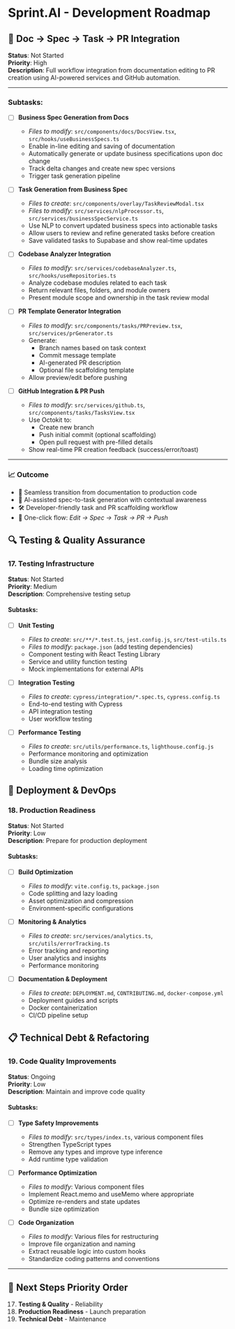 # Sprint.AI - Development Roadmap

## 🔄 Doc → Spec → Task → PR Integration  
**Status**: Not Started  
**Priority**: High  
**Description**: Full workflow integration from documentation editing to PR creation using AI-powered services and GitHub automation.

---

### Subtasks:

- [ ] **Business Spec Generation from Docs**
  - *Files to modify*: `src/components/docs/DocsView.tsx`, `src/hooks/useBusinessSpecs.ts`
  - Enable in-line editing and saving of documentation
  - Automatically generate or update business specifications upon doc change
  - Track delta changes and create new spec versions
  - Trigger task generation pipeline

- [ ] **Task Generation from Business Spec**
  - *Files to create*: `src/components/overlay/TaskReviewModal.tsx`
  - *Files to modify*: `src/services/nlpProcessor.ts`, `src/services/businessSpecService.ts`
  - Use NLP to convert updated business specs into actionable tasks
  - Allow users to review and refine generated tasks before creation
  - Save validated tasks to Supabase and show real-time updates

- [ ] **Codebase Analyzer Integration**
  - *Files to modify*: `src/services/codebaseAnalyzer.ts`, `src/hooks/useRepositories.ts`
  - Analyze codebase modules related to each task
  - Return relevant files, folders, and module owners
  - Present module scope and ownership in the task review modal

- [ ] **PR Template Generator Integration**
  - *Files to modify*: `src/components/tasks/PRPreview.tsx`, `src/services/prGenerator.ts`
  - Generate:
    - Branch names based on task context
    - Commit message template
    - AI-generated PR description
    - Optional file scaffolding template
  - Allow preview/edit before pushing

- [ ] **GitHub Integration & PR Push**
  - *Files to modify*: `src/services/github.ts`, `src/components/tasks/TasksView.tsx`
  - Use Octokit to:
    - Create new branch
    - Push initial commit (optional scaffolding)
    - Open pull request with pre-filled details
  - Show real-time PR creation feedback (success/error/toast)

---

### 📈 Outcome
- 🔄 Seamless transition from documentation to production code
- 🧠 AI-assisted spec-to-task generation with contextual awareness
- 🛠 Developer-friendly task and PR scaffolding workflow
- 🚀 One-click flow: *Edit → Spec → Task → PR → Push*


## 🔍 Testing & Quality Assurance

### 17. Testing Infrastructure
**Status**: Not Started  
**Priority**: Medium  
**Description**: Comprehensive testing setup

#### Subtasks:
- [ ] **Unit Testing**
  - *Files to create*: `src/**/*.test.ts`, `jest.config.js`, `src/test-utils.ts`
  - *Files to modify*: `package.json` (add testing dependencies)
  - Component testing with React Testing Library
  - Service and utility function testing
  - Mock implementations for external APIs

- [ ] **Integration Testing**
  - *Files to create*: `cypress/integration/*.spec.ts`, `cypress.config.ts`
  - End-to-end testing with Cypress
  - API integration testing
  - User workflow testing

- [ ] **Performance Testing**
  - *Files to create*: `src/utils/performance.ts`, `lighthouse.config.js`
  - Performance monitoring and optimization
  - Bundle size analysis
  - Loading time optimization

## 🚀 Deployment & DevOps

### 18. Production Readiness
**Status**: Not Started  
**Priority**: Low  
**Description**: Prepare for production deployment

#### Subtasks:
- [ ] **Build Optimization**
  - *Files to modify*: `vite.config.ts`, `package.json`
  - Code splitting and lazy loading
  - Asset optimization and compression
  - Environment-specific configurations

- [ ] **Monitoring & Analytics**
  - *Files to create*: `src/services/analytics.ts`, `src/utils/errorTracking.ts`
  - Error tracking and reporting
  - User analytics and insights
  - Performance monitoring

- [ ] **Documentation & Deployment**
  - *Files to create*: `DEPLOYMENT.md`, `CONTRIBUTING.md`, `docker-compose.yml`
  - Deployment guides and scripts
  - Docker containerization
  - CI/CD pipeline setup

## 📋 Technical Debt & Refactoring

### 19. Code Quality Improvements
**Status**: Ongoing  
**Priority**: Low  
**Description**: Maintain and improve code quality

#### Subtasks:
- [ ] **Type Safety Improvements**
  - *Files to modify*: `src/types/index.ts`, various component files
  - Strengthen TypeScript types
  - Remove any types and improve type inference
  - Add runtime type validation

- [ ] **Performance Optimization**
  - *Files to modify*: Various component files
  - Implement React.memo and useMemo where appropriate
  - Optimize re-renders and state updates
  - Bundle size optimization

- [ ] **Code Organization**
  - *Files to modify*: Various files for restructuring
  - Improve file organization and naming
  - Extract reusable logic into custom hooks
  - Standardize coding patterns and conventions

---

## 🎯 Next Steps Priority Order

17. **Testing & Quality** - Reliability
18. **Production Readiness** - Launch preparation
19. **Technical Debt** - Maintenance